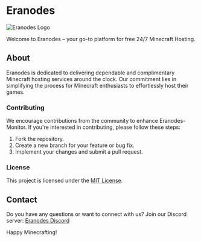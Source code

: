# Eranodes
![Eranodes Logo](https://media.discordapp.net/attachments/1199661376516390912/1201172291615215616/image.png?ex=65c8d9df&is=65b664df&hm=a565e68e663118345bd6afef062ce11c95dc6ee3d7bb87832160608c74f26ec9&=&format=webp&quality=lossless&width=300&height=100)


Welcome to Eranodes – your go-to platform for free 24/7 Minecraft Hosting.

## About

Eranodes is dedicated to delivering dependable and complimentary Minecraft hosting services around the clock. Our commitment lies in simplifying the process for Minecraft enthusiasts to effortlessly host their games.

### Contributing

We encourage contributions from the community to enhance Eranodes-Monitor. If you're interested in contributing, please follow these steps:

1. Fork the repository.
2. Create a new branch for your feature or bug fix.
3. Implement your changes and submit a pull request.

### License

This project is licensed under the [MIT License](LICENSE).

## Contact

Do you have any questions or want to connect with us? Join our Discord server: [Eranodes Discord](https://discord.gg/za6w9gDJ8K)

Happy Minecrafting!
